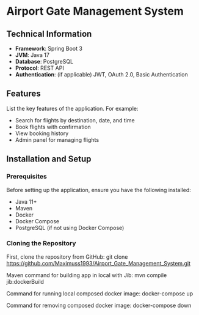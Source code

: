 # Airport Gate Management System

## Technical Information
- **Framework**: Spring Boot 3
- **JVM**: Java 17
- **Database**: PostgreSQL
- **Protocol**: REST API
- **Authentication**: (if applicable) JWT, OAuth 2.0, Basic Authentication

## Features

List the key features of the application. For example:
- Search for flights by destination, date, and time
- Book flights with confirmation
- View booking history
- Admin panel for managing flights

## Installation and Setup

### Prerequisites

Before setting up the application, ensure you have the following installed:

- Java 11+
- Maven
- Docker
- Docker Compose
- PostgreSQL (if not using Docker Compose)

### Cloning the Repository

First, clone the repository from GitHub:
git clone https://github.com/Maximuss1993/Airport_Gate_Management_System.git

Maven command for building app in local with Jib:
mvn compile jib:dockerBuild

Command for running local composed docker image:
docker-compose up

Command for removing composed docker image:
docker-compose down

